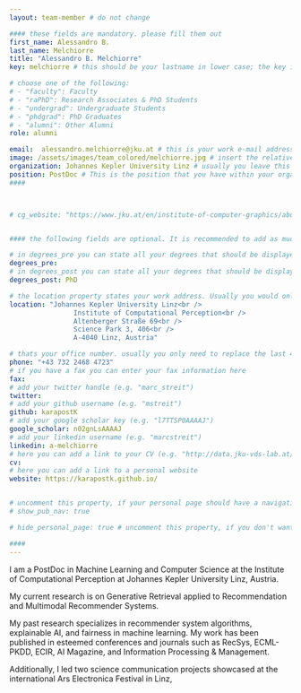 ```yaml
---
layout: team-member # do not change

#### these fields are mandatory. please fill them out
first_name: Alessandro B.
last_name: Melchiorre
title: "Alessandro B. Melchiorre"
key: melchiorre # this should be your lastname in lower case; the key is important for publications or other listings that need to be linked to your profile. it needs to be unique (should there be someone else with the same lastname, please contact the admin)

# choose one of the following: 
# - "faculty": Faculty
# - "raPhD": Research Associates & PhD Students
# - "undergrad": Undergraduate Students
# - "phdgrad": PhD Graduates
# - "alumni": Other Alumni
role: alumni

email:  alessandro.melchiorre@jku.at # this is your work e-mail address
image: /assets/images/team_colored/melchiorre.jpg # insert the relative link to your profile image
organization: Johannes Kepler University Linz # usually you leave this unchanged, but if your have a different organization, feel free to change the property
position: PostDoc # This is the position that you have within your organization. e.g. "Project Assistant", "University Assistant", "Technical Support", "Student Research" (or whatever Marc tells you^^)
####



# cg_website: "https://www.jku.at/en/institute-of-computer-graphics/about-us/team/marc-streit/" # if you add this link, there won't be a local page for your profile, but you would be redirected to another website (usually you would link your profile in the cg website)


#### the following fields are optional. It is recommended to add as much information as possible, since otherwise your page would look empty ;)

# in degrees_pre you can state all your degrees that should be displayed in front of your name e.g. "Dr", "DI", "Prof" etc. (or a combination of several)
degrees_pre: 
# in degrees_post you can state all your degrees that should be displayed after your name e.g. "BSc", "MSc" etc. (or a combination of several)
degrees_post: PhD

# the location property states your work address. Usually you would only need to adjust the room number below i.e. change "0357" which is Marc's office to your own
location: "Johannes Kepler University Linz<br />
                Institute of Computational Perception<br />
                Altenberger Straße 69<br />
                Science Park 3, 406<br />
                A-4040 Linz, Austria"

# thats your office number. usually you only need to replace the last 4 numbers with your own extension i.e. replace "6635" (you can find the extension on the right top of your office phone)
phone: "+43 732 2468 4723"
# if you have a fax you can enter your fax information here
fax:
# add your twitter handle (e.g. "marc_streit")
twitter: 
# add your github username (e.g. "mstreit")
github: karapostK
# add your google scholar key (e.g. "l7TTSP0AAAAJ")
google_scholar: n02gnLsAAAAJ
# add your linkedin username (e.g. "marcstreit")
linkedin: a-melchiorre
# here you can add a link to your CV (e.g. "http://data.jku-vds-lab.at/team/marc/cv_streit.pdf")
cv:
# here you can add a link to a personal website
website: https://karapostk.github.io/


# uncomment this property, if your personal page should have a navigation for publications (i.e. if you have many publiations). usually you don't need this.
# show_pub_nav: true

# hide_personal_page: true # uncomment this property, if you don't want to link to a local personal page. usually you don't need this

####
---
```


I am a PostDoc in Machine Learning and Computer Science at the Institute of Computational Perception at Johannes Kepler University Linz, Austria.

My current research is on Generative Retrieval applied to Recommendation and Multimodal Recommender Systems.

My past research specializes in recommender system algorithms, explainable AI, and fairness in machine learning. My work has been published in esteemed conferences and journals such as RecSys, ECML-PKDD, ECIR, AI Magazine, and Information Processing & Management.

Additionally, I led two science communication projects showcased at the international Ars Electronica Festival in Linz, 
